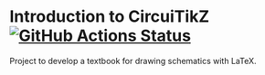 # Introduction to CircuiTikZ [![GitHub Actions Status](https://github.com/3rdJCG/intro-to-circuitikz/workflows/Build%20main%20PDF/badge.svg)](https://github.com/3rdJCG/intro-to-circuitikz/actions)
Project to develop a textbook for drawing schematics with LaTeX.
